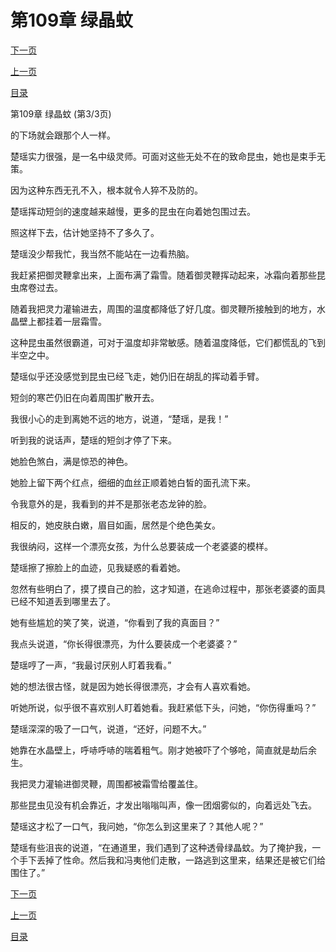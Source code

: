 <h1>第109章   绿晶蚊</h1>
            <div><p><a href="./0327_%E7%AC%AC110%E7%AB%A0_%E7%BB%9D%E5%9C%B0.md">下一页</a></p><p><a href="./0325_%E7%AC%AC109%E7%AB%A0_%E7%BB%BF%E6%99%B6%E8%9A%8A.md">上一页</a></p><p><a href="../">目录</a></p></div>
            <div><p>第109章   绿晶蚊 (第3/3页)</p><p>的下场就会跟那个人一样。</p><p>楚瑶实力很强，是一名中级灵师。可面对这些无处不在的致命昆虫，她也是束手无策。</p><p>因为这种东西无孔不入，根本就令人猝不及防的。</p><p>楚瑶挥动短剑的速度越来越慢，更多的昆虫在向着她包围过去。</p><p>照这样下去，估计她坚持不了多久了。</p><p>楚瑶没少帮我忙，我当然不能站在一边看热脑。</p><p>我赶紧把御灵鞭拿出来，上面布满了霜雪。随着御灵鞭挥动起来，冰霜向着那些昆虫席卷过去。</p><p>随着我把灵力灌输进去，周围的温度都降低了好几度。御灵鞭所接触到的地方，水晶壁上都挂着一层霜雪。</p><p>这种昆虫虽然很霸道，可对于温度却非常敏感。随着温度降低，它们都慌乱的飞到半空之中。</p><p>楚瑶似乎还没感觉到昆虫已经飞走，她仍旧在胡乱的挥动着手臂。</p><p>短剑的寒芒仍旧在向着周围扩散开去。</p><p>我很小心的走到离她不远的地方，说道，“楚瑶，是我！”</p><p>听到我的说话声，楚瑶的短剑才停了下来。</p><p>她脸色煞白，满是惊恐的神色。</p><p>她脸上留下两个红点，细细的血丝正顺着她白皙的面孔流下来。</p><p>令我意外的是，我看到的并不是那张老态龙钟的脸。</p><p>相反的，她皮肤白嫩，眉目如画，居然是个绝色美女。</p><p>我很纳闷，这样一个漂亮女孩，为什么总要装成一个老婆婆的模样。</p><p>楚瑶擦了擦脸上的血迹，见我疑惑的看着她。</p><p>忽然有些明白了，摸了摸自己的脸，这才知道，在逃命过程中，那张老婆婆的面具已经不知道丢到哪里去了。</p><p>她有些尴尬的笑了笑，说道，“你看到了我的真面目？”</p><p>我点头说道，“你长得很漂亮，为什么要装成一个老婆婆？”</p><p>楚瑶哼了一声，“我最讨厌别人盯着我看。”</p><p>她的想法很古怪，就是因为她长得很漂亮，才会有人喜欢看她。</p><p>听她所说，似乎很不喜欢别人盯着她看。我赶紧低下头，问她，“你伤得重吗？”</p><p>楚瑶深深的吸了一口气，说道，“还好，问题不大。”</p><p>她靠在水晶壁上，呼哧呼哧的喘着粗气。刚才她被吓了个够呛，简直就是劫后余生。</p><p>我把灵力灌输进御灵鞭，周围都被霜雪给覆盖住。</p><p>那些昆虫见没有机会靠近，才发出嗡嗡叫声，像一团烟雾似的，向着远处飞去。</p><p>楚瑶这才松了一口气，我问她，“你怎么到这里来了？其他人呢？”</p><p>楚瑶有些沮丧的说道，“在通道里，我们遇到了这种透骨绿晶蚊。为了掩护我，一个手下丢掉了性命。然后我和冯夷他们走散，一路逃到这里来，结果还是被它们给围住了。”</p></div>
            <div><p><a href="./0327_%E7%AC%AC110%E7%AB%A0_%E7%BB%9D%E5%9C%B0.md">下一页</a></p><p><a href="./0325_%E7%AC%AC109%E7%AB%A0_%E7%BB%BF%E6%99%B6%E8%9A%8A.md">上一页</a></p><p><a href="../">目录</a></p></div>